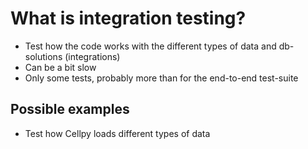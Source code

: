 # What is integration testing?

- Test how the code works with the different types of data and db-solutions (integrations)
- Can be a bit slow
- Only some tests, probably more than for the end-to-end test-suite

## Possible examples

- Test how Cellpy loads different types of data
